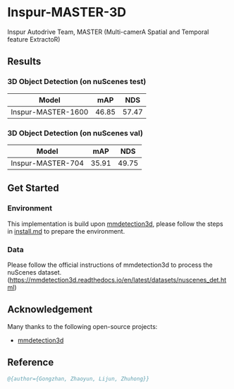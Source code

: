 # Inspur-MASTER-3D
Inspur Autodrive Team, MASTER (Multi-camerA Spatial and Temporal feature ExtractoR) 

## Results
### 3D Object Detection (on nuScenes test)

|   Model   | mAP  | NDS  |
| :-------: | :--: | :--: |
| Inspur-MASTER-1600 |46.85 | 57.47 |

### 3D Object Detection (on nuScenes val)

|   Model   | mAP  | NDS  |
| :-------: | :--: | :--: |
| Inspur-MASTER-704| 35.91 | 49.75 |


## Get Started

### Environment
This implementation is build upon [mmdetection3d](https://github.com/open-mmlab/mmdetection3d), please follow the steps in [install.md](./docs/install.md) to prepare the environment.

### Data
Please follow the official instructions of mmdetection3d to process the nuScenes dataset.(https://mmdetection3d.readthedocs.io/en/latest/datasets/nuscenes_det.html)


## Acknowledgement
Many thanks to the following open-source projects:
* [mmdetection3d](https://github.com/open-mmlab/mmdetection3d)

## Reference

```bibtex
@{author={Gongzhan, Zhaoyun, Lijun, Zhuhong}}
```
